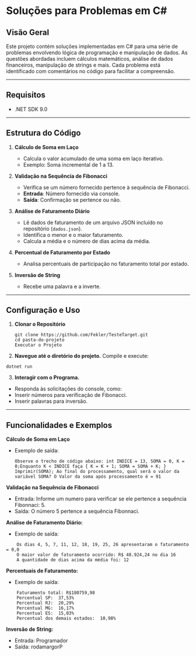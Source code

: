 # Soluções para Problemas em C#

## Visão Geral
Este projeto contém soluções implementadas em C# para uma série de problemas envolvendo lógica de programação e manipulação de dados. As questões abordadas incluem cálculos matemáticos, análise de dados financeiros, manipulação de strings e mais. Cada problema está identificado com comentários no código para facilitar a compreensão.

---

## Requisitos
- .NET SDK 9.0 

---

## Estrutura do Código

1. **Cálculo de Soma em Laço**
   - Calcula o valor acumulado de uma soma em laço iterativo.
   - Exemplo: Soma incremental de 1 a 13.

2. **Validação na Sequência de Fibonacci**
   - Verifica se um número fornecido pertence à sequência de Fibonacci.
   - **Entrada**: Número fornecido via console.
   - **Saída**: Confirmação se pertence ou não.

3. **Análise de Faturamento Diário**
   - Lê dados de faturamento de um arquivo JSON incluído no repositório (`dados.json`).
   - Identifica o menor e o maior faturamento.
   - Calcula a média e o número de dias acima da média.

4. **Percentual de Faturamento por Estado**
   - Analisa percentuais de participação no faturamento total por estado.

5. **Inversão de String**
   - Recebe uma palavra e a inverte.

---

## Configuração e Uso

1. **Clonar o Repositório**
   ```
   git clone https://github.com/Fekler/TesteTarget.git
   cd pasta-do-projeto
   Executar o Projeto
   ```

2. **Navegue até o diretório do projeto.**
Compile e execute:
  ```
  dotnet run
  ```
3. **Interagir com o Programa.**

  - Responda às solicitações do console, como:
  - Inserir números para verificação de Fibonacci.
  - Inserir palavras para inversão.
---

## Funcionalidades e Exemplos
**Cálculo de Soma em Laço**
   - Exemplo de saída:
     ```
     Observe o trecho de código abaixo: int INDICE = 13, SOMA = 0, K = 0;Enquanto K < INDICE faça { K = K + 1; SOMA = SOMA + K; } Imprimir(SOMA); Ao final do processamento, qual será o valor da variável SOMA? O Valor da soma após processamento é = 91
     ```
**Validação na Sequência de Fibonacci**
   - Entrada: Informe um numero para verificar se ele pertence a sequência Fibonnaci: 5.
   - Saída: O número 5 pertence a sequência Fibonnaci.
     
  **Análise de Faturamento Diário:**
  - Exemplo de saída:
```
    Os dias 4, 5, 7, 11, 12, 18, 19, 25, 26 apresentaram o faturamento = 0,0
    O maior valor de faturamento ocorrido: R$ 48.924,24 no dia 16
    A quantidade de dias acima da média foi: 12
```

**Percentuais de Faturamento:**
  - Exemplo de saída:
  ```
      Faturamento total: R$180759,98
      Percentual SP:  37,53%
      Percentual RJ:  20,29%
      Percentual MG:  16,17%
      Percentual ES:  15,03%
      Percentual dos demais estados:  10,98%
  ```
**Inversão de String:**
  - Entrada: Programador
  - Saída: rodamargorP
